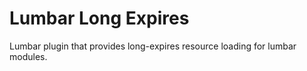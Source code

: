 # Lumbar Long Expires

Lumbar plugin that provides long-expires resource loading for lumbar modules.
